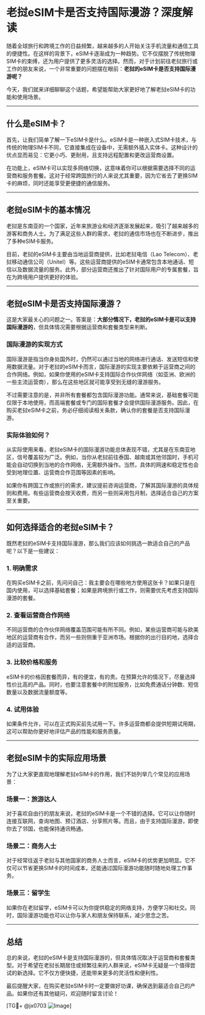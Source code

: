 # 老挝eSIM卡是否支持国际漫游？深度解读

随着全球旅行和跨境工作的日益频繁，越来越多的人开始关注手机流量和通信工具的便捷性。在这样的背景下，eSIM卡逐渐成为一种趋势。它不仅摆脱了传统物理SIM卡的束缚，还为用户提供了更多灵活的选择。然而，对于计划前往老挝旅行或工作的朋友来说，一个非常重要的问题摆在眼前：**老挝的eSIM卡是否支持国际漫游呢？**

今天，我们就来详细聊聊这个话题，希望能帮助大家更好地了解老挝eSIM卡的功能和使用场景。

---

## 什么是eSIM卡？

首先，让我们简单了解一下eSIM卡是什么。eSIM卡是一种嵌入式SIM卡技术，与传统的物理SIM卡不同，它直接集成在设备中，无需额外插入实体卡。这种设计的优点显而易见：它更小巧、更耐用，且支持远程配置和更改运营商设置。

在功能上，eSIM卡可以实现多网络切换，这意味着你可以根据需要选择不同的运营商和服务套餐。这对于经常跨国旅行的人来说尤其重要，因为它省去了更换SIM卡的麻烦，同时还能享受更便捷的通信服务。

---

## 老挝eSIM卡的基本情况

老挝是东南亚的一个国家，近年来旅游业和经济逐渐发展起来，吸引了越来越多的游客和商务人士。为了满足这些人群的需求，老挝的通信市场也在不断进步，推出了多种eSIM卡服务。

目前，老挝的eSIM卡主要由当地运营商提供，比如老挝电信（Lao Telecom）、老挝移动通信公司（Unitel）等。这些运营商提供的eSIM卡通常包含本地通话、短信以及数据流量的服务。此外，部分运营商还推出了针对国际用户的专属套餐，旨在为跨境用户提供更好的体验。

---

## 老挝eSIM卡是否支持国际漫游？

这是大家最关心的问题之一。答案是：**大部分情况下，老挝的eSIM卡是可以支持国际漫游的**，但具体情况需要根据运营商和套餐类型来判断。

### 国际漫游的实现方式

国际漫游是指当你身处国外时，仍然可以通过当地的网络进行通话、发送短信和使用数据流量。对于老挝的eSIM卡而言，国际漫游的实现主要依赖于运营商之间的合作网络。例如，如果你使用的eSIM卡支持国际合作伙伴网络（如亚洲、欧洲的一些主流运营商），那么在这些地区就可能享受到无缝的漫游服务。

不过需要注意的是，并非所有套餐都包含国际漫游功能。通常来说，基础套餐可能仅限于本地使用，而高端套餐或专门的国际套餐才会提供国际漫游服务。因此，在购买老挝eSIM卡之前，务必仔细阅读相关条款，确认你的套餐是否支持国际漫游。

### 实际体验如何？

从实际使用来看，老挝eSIM卡的国际漫游功能总体表现不错，尤其是在东南亚地区，信号覆盖较为广泛。例如，当你从老挝前往泰国、越南或其他邻国时，手机可能会自动切换到当地的合作网络，无需额外操作。当然，具体的网速和稳定性也会受到地理位置、运营商合作范围等因素的影响。

如果你有跨国工作或旅行的需求，建议提前咨询运营商，了解其国际漫游的具体规则和费用。有些运营商会按天收费，而另一些则采用包月制，选择适合自己的方案至关重要。

---

## 如何选择适合的老挝eSIM卡？

既然老挝的eSIM卡支持国际漫游，那么我们应该如何挑选一款适合自己的产品呢？以下是一些建议：

### 1. **明确需求**
   在购买eSIM卡之前，先问问自己：我主要会在哪些地方使用这张卡？如果只是在国内使用，可以选择基础套餐；如果是跨境旅行或工作，则需要优先考虑支持国际漫游的套餐。

### 2. **查看运营商合作网络**
   不同运营商的合作伙伴网络覆盖范围可能有所不同。例如，某些运营商可能与欧美地区的运营商有合作，而另一些则侧重于亚洲市场。根据你的出行目的地，选择合适的运营商。

### 3. **比较价格和服务**
   eSIM卡的价格因套餐而异，有的便宜，有的贵。在预算允许的情况下，尽量选择性价比高的产品。同时，也要注意套餐中的附加服务，比如免费通话分钟数、短信数量以及数据流量额度等。

### 4. **试用体验**
   如果条件允许，可以在正式购买前先试用一下。许多运营商都会提供短期试用期，这可以帮助你更好地评估产品的性能和服务质量。

---

## 老挝eSIM卡的实际应用场景

为了让大家更直观地理解老挝eSIM卡的作用，我们不妨列举几个常见的应用场景：

### 场景一：旅游达人
对于喜欢自由行的朋友来说，老挝的eSIM卡是一个不错的选择。它可以让你随时连接互联网，查询地图、预订酒店、分享照片等。而且，由于支持国际漫游，即使你去了邻国，也能保持通讯畅通。

### 场景二：商务人士
对于经常往返于老挝与其他国家的商务人士而言，eSIM卡的优势更加明显。它不仅可以节省更换SIM卡的时间成本，还能通过国际漫游功能随时随地处理工作事务。

### 场景三：留学生
如果你在老挝留学，eSIM卡可以为你提供稳定的网络支持，方便学习和社交。同时，国际漫游功能也可以让你与家人和朋友保持联系，减少思念之苦。

---

## 总结

总的来说，老挝的eSIM卡是支持国际漫游的，但具体情况取决于运营商和套餐类型。对于希望在老挝长期居住或频繁往来的人群来说，eSIM卡无疑是一个值得尝试的新选择。它不仅方便快捷，还能带来更多的灵活性和便利性。

最后提醒大家，在购买老挝eSIM卡时一定要做好功课，确保选到最适合自己的产品。如果你还有其他疑问，欢迎随时留言讨论！

[TG💪+ @jx0703 ![Image](https://github.com/user-attachments/assets/dbca1d08-cadb-493c-b0ec-ad6f7a83f270)]